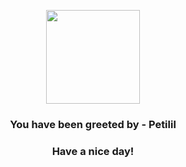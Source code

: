 <p align="center">
            <img src="https://raw.githubusercontent.com/PokeAPI/sprites/master/sprites/pokemon/548.png" width="150" height="150">
          </p>
          <h3 align="center">You have been greeted by - <b>Petilil</b></h3>
          <h3 align="center">Have a nice day!</h3>
        